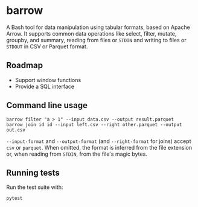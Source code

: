 # barrow
A Bash tool for data manipulation using tabular formats, based on Apache Arrow.
It supports common data operations like select, filter, mutate, groupby, and summary, reading
from files or `STDIN` and writing to files or `STDOUT` in CSV or Parquet format.

## Roadmap
- Support window functions
- Provide a SQL interface

## Command line usage

```
barrow filter "a > 1" --input data.csv --output result.parquet
barrow join id id --input left.csv --right other.parquet --output out.csv
```

`--input-format` and `--output-format` (and `--right-format` for joins) accept
`csv` or `parquet`. When omitted, the format is inferred from the file extension
or, when reading from `STDIN`, from the file's magic bytes.

## Running tests

Run the test suite with:

```bash
pytest
```
